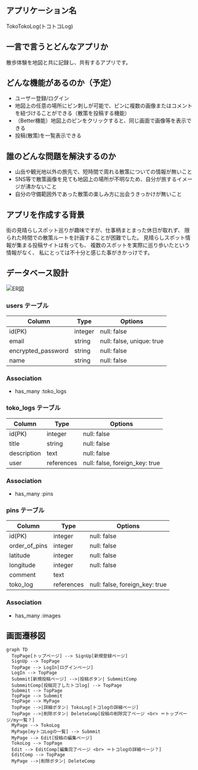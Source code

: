 ## アプリケーション名
TokoTokoLog(トコトコLog)

## 一言で言うとどんなアプリか
散歩体験を地図と共に記録し、共有するアプリです。

## どんな機能があるのか（予定）
- ユーザー登録/ログイン
- 地図上の任意の場所にピン刺しが可能で、ピンに複数の画像またはコメントを紐づけることができる（散策を投稿する機能）
- （Better機能）地図上のピンをクリックすると、同じ画面で画像等を表示できる
- 投稿(散策)を一覧表示できる

## 誰のどんな問題を解決するのか
- 山岳や観光地以外の旅先で、短時間で周れる散策についての情報が無いこと
- SNS等で散策画像を見ても地図上の場所が不明なため、自分が旅するイメージが沸かないこと
- 自分の守備範囲外であった散策の楽しみ方に出会うきっかけが無いこと

## アプリを作成する背景
街の見晴らしスポット巡りが趣味ですが、仕事柄まとまった休日が取れず、
限られた時間での散策ルートを計画することが困難でした。
見晴らしスポット情報が集まる投稿サイトは有っても、
複数のスポットを実際に巡り歩いたという情報がなく、
私にとっては不十分と感じた事がきかっけです。

## データベース設計

![ER図](https://gyazo.com/ad1e9fa4f8272d86969e343d6cb5e9b6raw=true)

### users テーブル

| Column             | Type   | Options     |
| ------------------ | ------ | ----------- |
| id(PK)             | integer | null: false               |
| email              | string | null: false, unique: true |
| encrypted_password | string | null: false |
| name               | string | null: false |

### Association

- has_many :toko_logs

### toko_logs テーブル

| Column             | Type       | Options     |
| ------------------ | ------     | ----------- |
| id(PK)             | integer    | null: false               |
| title              | string     | null: false |
| description        | text       | null: false |
| user               | references | null: false, foreign_key: true |

### Association

- has_many :pins

### pins テーブル

| Column             | Type       | Options     |
| ------------------ | ------     | ----------- |
| id(PK)             | integer    | null: false               |
| order_of_pins      | integer    | null: false               |
| latitude           | integer    | null: false               |
| longitude          | integer    | null: false               |
| comment            | text       |                           |
| toko_log           | references | null: false, foreign_key: true |

### Association

- has_many :images

<!-- 一つのピンに複数の画像を登録する機能は、ActiveStorageで実装する -->

## 画面遷移図
```mermaid
graph TD
  TopPage[トップページ] --> SignUp[新規登録ページ]
  SignUp --> TopPage
  TopPage --> LogIn[ログインページ]
  LogIn --> TopPage
  Submmit[新規投稿ページ] -->|投稿ボタン| SubmmitComp
  SubmmitComp[投稿完了したトコlog] --> TopPage
  Submmit --> TopPage
  TopPage --> Submmit
  TopPage --> MyPage
  TopPage -->|詳細ボタン| TokoLog[トコlogの詳細ページ]
  TopPage -->|削除ボタン| DeleteComp[投稿の削除完了ページ <br> ＝トップページ/my一覧？]
  MyPage --> TokoLog
  MyPage[myトコLogの一覧] --> Submmit
  MyPage --> Edit[投稿の編集ページ]
  TokoLog --> TopPage
  Edit --> EditComp[編集完了ページ <br> ＝トコlogの詳細ページ？]
  EditComp --> TopPage
  MyPage -->|削除ボタン| DeleteComp
```
